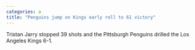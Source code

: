 ```yaml
---
categories: a
title: "Penguins jump on Kings early roll to 61 victory"
---
```

Tristan Jarry stopped 39 shots and the Pittsburgh Penguins drilled the Los Angeles Kings 6-1.